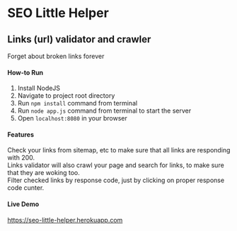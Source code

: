 # SEO Little Helper
## Links (url) validator and crawler
Forget about broken links forever

#### How-to Run

1. Install NodeJS
2. Navigate to project root directory
3. Run `npm install` command from terminal
4. Run `node app.js` command from terminal to start the server
5. Open `localhost:8080` in your browser

#### Features
Check your links from sitemap, etc to make sure that all links are responding with 200.  
Links validator will also crawl your page and search for links, to make sure that they are woking too.  
Filter checked links by response code, just by clicking on proper response code cunter. 

#### Live Demo
https://seo-little-helper.herokuapp.com
